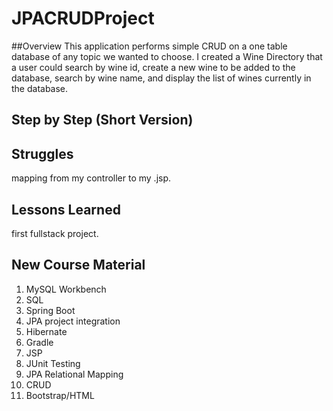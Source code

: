 # JPACRUDProject

##Overview
This application performs simple CRUD on a one table database of any topic we wanted to choose. I created a Wine Directory that a user could search by wine id, create a new wine to be added to the database, search by wine name, and display the list of wines currently in the database.


## Step by Step (Short Version)


## Struggles
mapping from my controller to my .jsp.

## Lessons Learned

first fullstack project.

## New Course Material
1. MySQL Workbench
2. SQL
3. Spring Boot
4. JPA project integration
5. Hibernate
6. Gradle
7. JSP
8. JUnit Testing
9. JPA Relational Mapping
10. CRUD
11. Bootstrap/HTML
